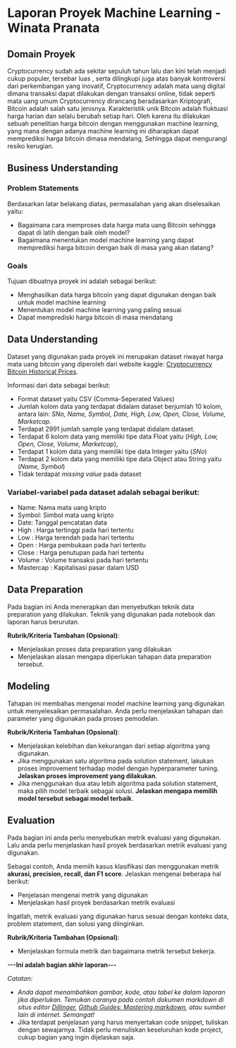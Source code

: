 # Laporan Proyek Machine Learning - Winata Pranata

## Domain Proyek
Cryptocurrency sudah ada sekitar sepuluh tahun lalu dan kini telah menjadi cukup populer, tersebar luas , serta dilingkupi juga atas banyak kontroversi dari perkembangan yang inovatif, Cryptocurrency adalah mata uang digital dimana transaksi dapat dilakukan dengan transaksi online, tidak seperti mata uang umum Cryptocurrency dirancang beradasarkan Kriptografi, Bitcoin adalah salah satu jenisnya. Karakteristik unik Bitcoin adalah fluktuasi harga harian dan selalu berubah setiap hari. Oleh karena itu dilakukan sebuah penelitian harga bitcoin dengan menggunakan machine learning, yang mana dengan adanya machine learning ini diharapkan dapat memprediksi harga bitcoin dimasa mendatang, Sehingga dapat mengurangi resiko kerugian.

## Business Understanding

### Problem Statements

Berdasarkan latar belakang diatas, permasalahan yang akan diselesaikan yaitu:
- Bagaimana cara memproses data harga mata uang Bitcoin sehingga dapat di latih dengan baik oleh model?
- Bagaimana menentukan model machine learning yang dapat memprediksi harga bitcoin dengan baik di masa yang akan datang?

### Goals

Tujuan dibuatnya proyek ini adalah sebagai berikut:
- Menghasilkan data harga bitcoin yang dapat digunakan dengan baik untuk model machine learning
- Menentukan model machine learning yang paling sesuai
- Dapat memprediski harga bitcoin di masa mendatang

## Data Understanding
Dataset yang digunakan pada proyek ini merupakan dataset riwayat harga mata uang bitcoin yang diperoleh dari website kaggle: [Cryptocurrency Bitcoin Historical Prices](https://www.kaggle.com/datasets/sudalairajkumar/cryptocurrencypricehistory?select=coin_Bitcoin.csv).

Informasi dari data sebagai berikut:

* Format dataset yaitu CSV (Comma-Seperated Values)
* Jumlah kolom data yang terdapat didalam dataset berjumlah 10 kolom, antara lain: _SNo, Name, Symbol, Date, High, Low, Open, Close, Volume, Marketcap_.
* Terdapat 2991 jumlah sample yang terdapat didalam dataset.
* Terdapat 6 kolom data yang memiliki tipe data Float yaitu (_High, Low, Open, Close, Volume, Marketcap_), 
* Terdapat 1 kolom data yang memiliki tipe data Integer yaitu (_SNo_)
* Terdapat 2 kolom data yang memiliki tipe data Object atau String yaitu (_Name, Symbol_)
* Tidak terdapat _missing value_ pada dataset
### **Variabel-variabel pada dataset adalah sebagai berikut:**

* Name: Nama mata uang kripto
* Symbol: Simbol mata uang kripto
* Date: Tanggal pencatatan data
* High : Harga tertinggi pada hari tertentu
* Low : Harga terendah pada hari tertentu
* Open : Harga pembukaan pada hari tertentu
* Close : Harga penutupan pada hari tertentu
* Volume : Volume transaksi pada hari tertentu
* Mastercap : Kapitalisasi pasar dalam USD

## Data Preparation
Pada bagian ini Anda menerapkan dan menyebutkan teknik data preparation yang dilakukan. Teknik yang digunakan pada notebook dan laporan harus berurutan.

**Rubrik/Kriteria Tambahan (Opsional)**: 
- Menjelaskan proses data preparation yang dilakukan
- Menjelaskan alasan mengapa diperlukan tahapan data preparation tersebut.

## Modeling
Tahapan ini membahas mengenai model machine learning yang digunakan untuk menyelesaikan permasalahan. Anda perlu menjelaskan tahapan dan parameter yang digunakan pada proses pemodelan.

**Rubrik/Kriteria Tambahan (Opsional)**: 
- Menjelaskan kelebihan dan kekurangan dari setiap algoritma yang digunakan.
- Jika menggunakan satu algoritma pada solution statement, lakukan proses improvement terhadap model dengan hyperparameter tuning. **Jelaskan proses improvement yang dilakukan**.
- Jika menggunakan dua atau lebih algoritma pada solution statement, maka pilih model terbaik sebagai solusi. **Jelaskan mengapa memilih model tersebut sebagai model terbaik**.

## Evaluation
Pada bagian ini anda perlu menyebutkan metrik evaluasi yang digunakan. Lalu anda perlu menjelaskan hasil proyek berdasarkan metrik evaluasi yang digunakan.

Sebagai contoh, Anda memiih kasus klasifikasi dan menggunakan metrik **akurasi, precision, recall, dan F1 score**. Jelaskan mengenai beberapa hal berikut:
- Penjelasan mengenai metrik yang digunakan
- Menjelaskan hasil proyek berdasarkan metrik evaluasi

Ingatlah, metrik evaluasi yang digunakan harus sesuai dengan konteks data, problem statement, dan solusi yang diinginkan.

**Rubrik/Kriteria Tambahan (Opsional)**: 
- Menjelaskan formula metrik dan bagaimana metrik tersebut bekerja.

**---Ini adalah bagian akhir laporan---**

_Catatan:_
- _Anda dapat menambahkan gambar, kode, atau tabel ke dalam laporan jika diperlukan. Temukan caranya pada contoh dokumen markdown di situs editor [Dillinger](https://dillinger.io/), [Github Guides: Mastering markdown](https://guides.github.com/features/mastering-markdown/), atau sumber lain di internet. Semangat!_
- Jika terdapat penjelasan yang harus menyertakan code snippet, tuliskan dengan sewajarnya. Tidak perlu menuliskan keseluruhan kode project, cukup bagian yang ingin dijelaskan saja.

